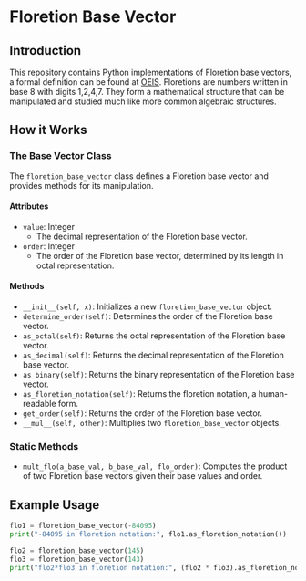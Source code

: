 # Floretion Base Vector

## Introduction

This repository contains Python implementations of Floretion base vectors, a formal definition can be found at [OEIS](https://oeis.org/search?q=a308496). Floretions are numbers written in base 8 with digits 1,2,4,7. They form a mathematical structure that can be manipulated and studied much like more common algebraic structures.

## How it Works

### The Base Vector Class

The `floretion_base_vector` class defines a Floretion base vector and provides methods for its manipulation.

#### Attributes

- `value`: Integer
  - The decimal representation of the Floretion base vector.
- `order`: Integer
  - The order of the Floretion base vector, determined by its length in octal representation.

#### Methods

- `__init__(self, x)`: Initializes a new `floretion_base_vector` object.
- `determine_order(self)`: Determines the order of the Floretion base vector.
- `as_octal(self)`: Returns the octal representation of the Floretion base vector.
- `as_decimal(self)`: Returns the decimal representation of the Floretion base vector.
- `as_binary(self)`: Returns the binary representation of the Floretion base vector.
- `as_floretion_notation(self)`: Returns the floretion notation, a human-readable form.
- `get_order(self)`: Returns the order of the Floretion base vector.
- `__mul__(self, other)`: Multiplies two `floretion_base_vector` objects.

### Static Methods

- `mult_flo(a_base_val, b_base_val, flo_order)`: Computes the product of two Floretion base vectors given their base values and order.

## Example Usage

```python
flo1 = floretion_base_vector(-84095)
print("-84095 in floretion notation:", flo1.as_floretion_notation())

flo2 = floretion_base_vector(145)
flo3 = floretion_base_vector(143)
print("flo2*flo3 in floretion notation:", (flo2 * flo3).as_floretion_notation())
